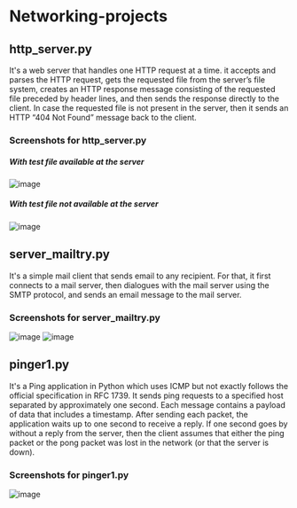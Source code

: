 # Networking-projects

## http_server.py

It's a  web  server  that  handles  one  HTTP  request  at  a  time.  it accepts and parses the HTTP request, gets the requested file from the server’s file system, creates an HTTP response message consisting of the requested file preceded by header lines, and then sends the response directly to the client. In case the requested file is not present in the server, then it sends an HTTP “404 Not Found” message back to the client.

### Screenshots for http_server.py
##### With test file available at the server
![image](https://user-images.githubusercontent.com/35270511/117739963-68d2f580-b1cd-11eb-8b58-340f413a5484.png)

##### With test file not available at the server
![image](https://user-images.githubusercontent.com/35270511/117740095-b4859f00-b1cd-11eb-9d8a-25bcd1cd2f49.png)

## server_mailtry.py

It's a simple mail client that sends email to any recipient. For that, it first connects to a mail server, then dialogues with the mail server using the SMTP protocol, and sends an email message to the mail server.

### Screenshots for server_mailtry.py
![image](https://user-images.githubusercontent.com/35270511/117740141-d1ba6d80-b1cd-11eb-8d1f-7271b38ae76f.png)
![image](https://user-images.githubusercontent.com/35270511/117740220-f6aee080-b1cd-11eb-9523-aad06ffd7946.png)

## pinger1.py

It's a Ping application in Python which uses ICMP but not exactly follows the official specification in RFC 1739. It  sends  ping  requests  to  a  specified  host separated by approximately one second. Each message contains a payload of data that includes a  timestamp.  After  sending  each  packet,  the  application  waits  up  to  one  second  to  receive  a reply. If one second goes by without a reply from the server, then the client assumes that either the ping packet or the pong packet was lost in the network (or that the server is down).

### Screenshots for pinger1.py
![image](https://user-images.githubusercontent.com/35270511/117740269-0f1efb00-b1ce-11eb-9124-f17c69f42fdc.png)
